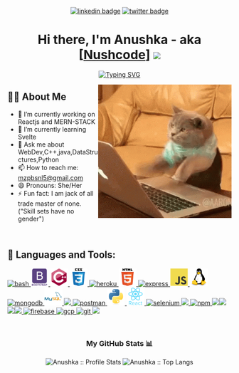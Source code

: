 <div align="center">
  
<!-- <img href="https://www.linkedin.com/in/anushka-singh-1606/" src="https://img.shields.io/badge/Anushka Singh-30302f?style=flat&logo=linkedin"/> -->
  
[![linkedin badge](https://img.shields.io/badge/Anushka_Singh-30302f?style=flat&logo=linkedin)](https://www.linkedin.com/in/anushka-singh-1606/)
[![twitter badge](https://img.shields.io/badge/@Chauhan_Nush-30302f?style=flat&logo=twitter)](https://twitter.com/Chauhan_Nush)


  <h1>Hi there, I'm Anushka - aka [<a href="https://nushcode.github.io/My_Portfolio/">Nushcode</a>]  <img src="https://media.giphy.com/media/hvRJCLFzcasrR4ia7z/giphy.gif" width="30px"></h1>

[![Typing SVG](https://readme-typing-svg.herokuapp.com?font=Robot-Bold&size=30&color=fff&center=true&vCenter=true&width=900&height=110&lines=Passionate+Developer;Competetive+Programmer;Freelancer;CSE+Sophomore)](https://git.io/typing-svg)

  
</div>
  
<!-- ## Hi there 👋 

## I am a Fast Learner, FullStack Developer, Competetive Programmer -->

<img align="right" src="./codingcat.gif"/>

## 🙋‍♂️ About Me
- 🔭 I’m currently working on Reactjs and MERN-STACK
- 🌱 I’m currently learning Svelte
- 💬 Ask me about WebDev,C++,java,DataStructures,Python
- 📫 How to reach me: mzpbsnl5@gmail.com
- 😄 Pronouns: She/Her
- ⚡ Fun fact: I am jack of all trade master of none.
 ("Skill sets have no gender")

<br/>

## 🚀 Languages and Tools:
<p align="centre"> 
<a href="https://www.gnu.org/software/bash/" target="_blank"><img src="https://raw.githubusercontent.com/jmnote/z-icons/master/svg/bash.svg" alt="bash" width="40" height="40"/> </a><a href="https://getbootstrap.com" target="_blank"><img src="https://raw.githubusercontent.com/devicons/devicon/master/icons/bootstrap/bootstrap-plain-wordmark.svg" alt="bootstrap" width="40" height="40"/><a href="https://www.w3schools.com/cpp/" target="_blank"> <img src="https://raw.githubusercontent.com/devicons/devicon/master/icons/cplusplus/cplusplus-original.svg" alt="cplusplus" width="40" height="40"/> </a><a href="https://www.w3schools.com/css/" target="_blank"> <img src="https://raw.githubusercontent.com/devicons/devicon/master/icons/css3/css3-original-wordmark.svg" alt="css3" width="40" height="40"/> </a> <a href="https://heroku.com" target="_blank"> <img src="https://www.vectorlogo.zone/logos/heroku/heroku-icon.svg" alt="heroku" width="40" height="40"/> </a><a href="https://www.w3.org/html/" target="_blank"> <img src="https://raw.githubusercontent.com/devicons/devicon/master/icons/html5/html5-original-wordmark.svg" alt="html5" width="40" height="40"/> </a><a href="https://expressjs.com" target="_blank"> <img src="https://icongr.am/devicon/express-original-wordmark.svg?size=128&color=ffffff" alt="express" width="40" height="40"/> </a> <a href="https://developer.mozilla.org/en-US/docs/Web/JavaScript" target="_blank"> <img src="https://raw.githubusercontent.com/devicons/devicon/master/icons/javascript/javascript-original.svg" alt="javascript" width="40" height="40"/> </a><a href="https://www.linux.org/" target="_blank"> <img src="https://raw.githubusercontent.com/devicons/devicon/master/icons/linux/linux-original.svg" alt="linux" width="40" height="40"/> </a><a href="https://www.mongodb.com/" target="_blank"> <img src="https://icongr.am/devicon/mongodb-original.svg?size=128&color=ffffff" alt="mongodb" width="40" height="40"/> </a><a href="https://www.mysql.com/" target="_blank"> <img src="https://raw.githubusercontent.com/devicons/devicon/master/icons/mysql/mysql-original-wordmark.svg" alt="mysql" width="40" height="40"/> </a>  <a href="https://nodejs.org" target="_blank"> <img src="/.github/icons/nodejs.svg" width="40"/> </a> <a href="https://postman.com" target="_blank"> <img src="https://www.vectorlogo.zone/logos/getpostman/getpostman-icon.svg" alt="postman" width="40" height="40"/> </a> <a href="https://www.python.org" target="_blank"> <img src="https://raw.githubusercontent.com/devicons/devicon/master/icons/python/python-original.svg" alt="python" width="40" height="40"/> </a><a href="https://reactjs.org/" target="_blank"> <img src="https://raw.githubusercontent.com/devicons/devicon/master/icons/react/react-original-wordmark.svg" alt="react" width="40" height="40"/> </a> <a href="https://www.selenium.dev" target="_blank"> <img src="https://raw.githubusercontent.com/detain/svg-logos/780f25886640cef088af994181646db2f6b1a3f8/svg/selenium-logo.svg" alt="selenium" width="40" height="40"/> </a> <a href="https://nextjs.org/" target="_blank"> <img style="background:white" src="/.github/icons/nextjs.svg" width="40"/> </a> <a href="https://www.npmjs.com/" target="_blank"> <img src="https://icongr.am/devicon/npm-original-wordmark.svg?size=128&color=ffffff" alt="npm" width="40" height="40"/> </a><img src="/.github/icons/vercel.svg" width="40"/><img src="/.github/icons/socketio.svg" width="40"/><img src="/.github/icons/redux.svg" width="30"/><img src="https://cdn.worldvectorlogo.com/logos/tailwindcss.svg" width="30"/><a href="https://firebase.google.com/" target="_blank"> <img src="https://www.vectorlogo.zone/logos/firebase/firebase-icon.svg" alt="firebase" width="40" height="40"/> </a> <a href="https://cloud.google.com" target="_blank"> <img src="https://www.vectorlogo.zone/logos/google_cloud/google_cloud-icon.svg" alt="gcp" width="40" height="40"/> </a> <a href="https://git-scm.com/" target="_blank"><img src="https://www.vectorlogo.zone/logos/git-scm/git-scm-icon.svg" alt="git" width="40" height="40"/> </a><img src="https://phaser.io/images/img.png" width="40"/>
  
</p>
<br>


<h3 align="center">My GitHub Stats 📊 </h3>
<p align="center">
  <img height="180em" src="https://github-readme-stats.vercel.app/api?username=Nushcode&theme=tokyonight&show_icons=true&hide_border=true&count_private=true" alt="Anushka :: Profile Stats" />
  <img height="180em" src="https://github-readme-stats.vercel.app/api/top-langs/?username=Nushcode&langs_count=8&theme=tokyonight&layout=compact&hide_border=true" alt="Anushka :: Top Langs" />
</p>

  

  
<!-- ![Github stats](https://github-readme-stats.vercel.app/api?username=Nushcode)
 -->
